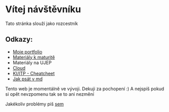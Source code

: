 # Vítej návštěvníku
Tato stránka slouží jako rozcestník
## Odkazy:
* [Moje portfolio](https://akuraksa.github.io/portfolio/index.html)
* [Materiály k maturitě](https://ujepcz-my.sharepoint.com/:f:/g/personal/st98395_students_ujep_cz/Ek-gbxFZfstFrUa8Yl0uUckBYqQJvpqqhsG6v4vmiWRwNA)
* Materiály na UJEP
* [Cloud](https://ujepcz-my.sharepoint.com/:f:/g/personal/st98395_students_ujep_cz/EsxAJzDi_LRCmAuxq3AqSp4BFAGc3ub9bhwoRtUFr0lN0A)
* [KI/ITP - Cheatcheet](https://akuraksa.github.io/ujep/itp/index.html)
* [Jak psát v md](https://github.com/adam-p/markdown-here/wiki/Markdown-Cheatsheet)

Tento web je momentálně ve vývoji. Dekuji za pochopení :)
A nejspíš pokud si opět nevzpomenu tak se to ani nezmění

Jakékoliv problémy piš [sem](https://github.com/AKuraksa/akuraksa.github.io/issues)
